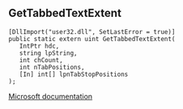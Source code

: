## GetTabbedTextExtent

```
[DllImport("user32.dll", SetLastError = true)]
public static extern uint GetTabbedTextExtent(
   IntPtr hdc,
   string lpString,
   int chCount,
   int nTabPositions,
   [In] int[] lpnTabStopPositions
);
```

[Microsoft documentation](TODO)
